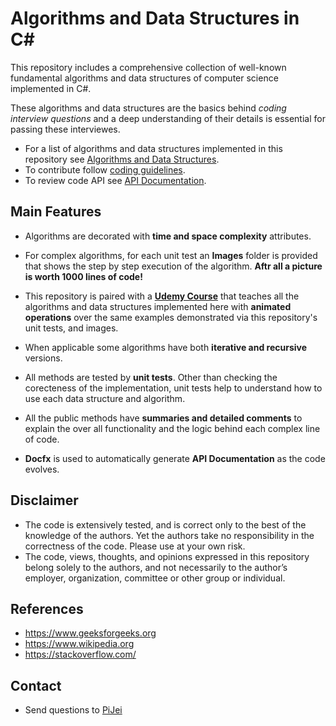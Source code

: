 # Algorithms and Data Structures in C#
This repository includes a comprehensive collection of well-known fundamental algorithms and data structures of computer science implemented in C#. 

These algorithms and data structures are the basics behind *coding interview questions* and a deep understanding of their details is essential for passing these interviewes. 

- For a list of algorithms and data structures implemented in this repository see [Algorithms and Data Structures](articles/AlgorithmsAndDataStructures.md).
- To contribute follow [coding guidelines](articles/CodingGuidelines.md).
- To review code API see [API Documentation](api/AlgorithmsAndDataStructures.Algorithms.GraphTraversal.yml).

## **Main Features**
- Algorithms are decorated with **time and space complexity** attributes. 

- For complex algorithms, for each unit test an **Images** folder is provided that shows the step by step execution of the algorithm. **Aftr all a picture is worth 1000 lines of code!**

- This repository is paired with a [**Udemy Course**](https://www.udemy.com/instructor/course/2378432/) that teaches all the algorithms and data structures implemented here with **animated operations** over the same examples demonstrated via this repository's unit tests, and images. 
    
- When applicable some algorithms have both **iterative and recursive** versions. 

- All methods are tested by **unit tests**. Other than checking the corecteness of the implementation, unit tests help to understand how to use each data structure and algorithm. 

- All the public methods have **summaries and detailed comments** to explain the over all functionality and the logic behind each complex line of code.  

- **Docfx** is used to automatically generate **API Documentation** as the code evolves. 



## **Disclaimer**
- The code is extensively tested, and is correct only to the best of the knowledge of the authors. Yet the authors take no responsibility in the correctness of the code. Please use at your own risk.  
- The code, views, thoughts, and opinions expressed in this repository belong solely to the authors, and not necessarily to the author’s employer, organization, committee or other group or individual.

## **References**
- https://www.geeksforgeeks.org
- https://www.wikipedia.org
- https://stackoverflow.com/

## **Contact**
- Send questions to [PiJei](https://github.com/PiJei)
